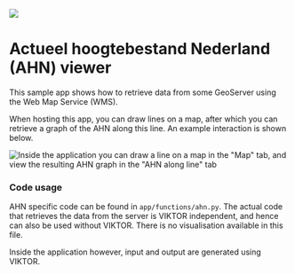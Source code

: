 ![](https://img.shields.io/badge/SDK-v13.0.0-blue) <Please check version is the same as specified in requirements.txt>

# Actueel hoogtebestand Nederland (AHN) viewer
This sample app shows how to retrieve data from some GeoServer using the Web Map Service (WMS). 

When hosting this app, you can draw lines on a map, after which you can retrieve a graph of the AHN along this line.
An example interaction is shown below.

![
Inside the application you can draw a line on a map in the "Map" tab, 
and view the resulting AHN graph in the "AHN along line" tab
](source/images/sample-app-overview.gif "Sample app overview")

### Code usage
AHN specific code can be found in `app/functions/ahn.py`. The actual code that retrieves the data from the server is
VIKTOR independent, and hence can also be used without VIKTOR. There is no visualisation available in this file. 

Inside the application however, input and output are generated using VIKTOR.
